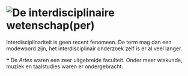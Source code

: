 # ![De interdisciplinaire wetenschap(per)](hallenaula.jpg "© bronmateriaal illustratie: publiek domein")

Interdisciplinariteit is geen recent fenomeen. De term mag dan een modewoord zijn, het interdisciplinair onderzoek zelf is er al veel langer.

❝ De _Artes_ waren een zeer uitgebreide faculteit. Onder meer wiskunde, muziek en taalstudies waren er ondergebracht.
